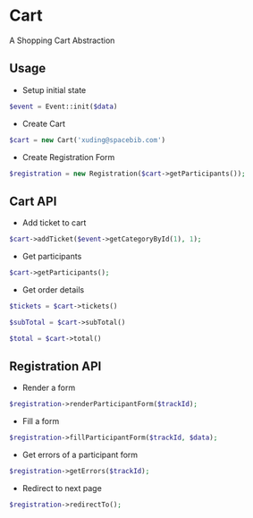 # Cart
A Shopping Cart Abstraction

## Usage

+ Setup initial state

```php
$event = Event::init($data)
```

+ Create Cart

```php
$cart = new Cart('xuding@spacebib.com')
```

+ Create Registration Form

```php
$registration = new Registration($cart->getParticipants());
```

## Cart API

+ Add ticket to cart

```php
$cart->addTicket($event->getCategoryById(1), 1);
```

+ Get participants

```php
$cart->getParticipants();
```

+ Get order details

```php
$tickets = $cart->tickets()
```

```php
$subTotal = $cart->subTotal()
```

```php
$total = $cart->total()
```

## Registration API

+ Render a form

```php
$registration->renderParticipantForm($trackId);
```

+ Fill a form

```php
$registration->fillParticipantForm($trackId, $data);
```

+ Get errors of a participant form

```php
$registration->getErrors($trackId);
```

+ Redirect to next page

```php
$registration->redirectTo();
```